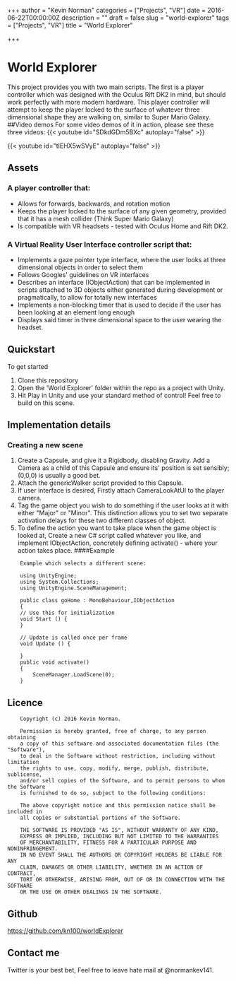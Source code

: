 +++
author = "Kevin Norman"
categories = ["Projects", "VR"]
date = 2016-06-22T00:00:00Z
description = ""
draft = false
slug = "world-explorer"
tags = ["Projects", "VR"]
title = "World Explorer"

+++

# World Explorer

This project provides you with two main scripts. The first is a player controller which was designed with the Oculus Rift DK2 in mind, but should work perfectly with more modern hardware. This player controller will attempt to keep the player locked to the surface of whatever three dimensional shape they are walking on, similar to Super Mario Galaxy. 
##Video demos
For some video demos of it in action, please see these three videos:
{{< youtube id="SDkdGDm5BXc" autoplay="false" >}}

{{< youtube id="tIEHX5wSVyE" autoplay="false" >}}

## Assets
### A player controller that:
 - Allows for forwards, backwards, and rotation motion
 - Keeps the player locked to the surface of any given geometry, provided that it has a mesh collider (Think Super Mario Galaxy)
 - Is compatible with VR headsets - tested with Oculus Home and Rift DK2.

### A Virtual Reality User Interface controller script that:
 - Implements a gaze pointer type interface, where the user looks at three dimensional objects in order to select them
 - Follows Googles' guidelines on VR interfaces
 - Describes an interface (IObjectAction) that can be implemented in scripts attached to 3D objects either generated during development or pragmatically, to allow for totally new interfaces
 - Implements a non-blocking timer that is used to decide if the user has been looking at an element long enough
 - Displays said timer in three dimensional space to the user wearing the headset.

## Quickstart
To get started

 1. Clone this repository 
 2. Open the 'World Explorer' folder within the repo as a project with Unity. 
 3. Hit Play in Unity and use your standard method of control! Feel free to build on this scene. 

## Implementation details
### Creating a new scene

 1. Create a Capsule, and give it a Rigidbody, disabling Gravity. Add a Camera as a child of this Capsule and ensure its' position is set sensibly; (0,0,0) is usually a good bet.
 2. Attach the genericWalker script provided to this Capsule.
 3. If user interface is desired, Firstly attach CameraLookAtUI to the player camera.
 4. Tag the game object you wish to do something if the user looks at it with either "Major" or "Minor". This distinction allows you to set two separate activation delays for these two different classes of object.
 5. To define the action you want to take place when the game object is looked at, Create a new C# script called whatever you like, and implement IObjectAction, concretely defining activate() - where your action takes place. 
####Example
```
    Example which selects a different scene:

    using UnityEngine;
    using System.Collections;
    using UnityEngine.SceneManagement;

    public class goHome : MonoBehaviour,IObjectAction
    {
	// Use this for initialization
	void Start () {
    }
	
	// Update is called once per frame
	void Update () {
        
    }
    public void activate()
    {
        SceneManager.LoadScene(0);
    }
```
## Licence
```
    Copyright (c) 2016 Kevin Norman.

    Permission is hereby granted, free of charge, to any person obtaining
    a copy of this software and associated documentation files (the "Software"),
    to deal in the Software without restriction, including without limitation
    the rights to use, copy, modify, merge, publish, distribute, sublicense,
    and/or sell copies of the Software, and to permit persons to whom the Software
    is furnished to do so, subject to the following conditions:

    The above copyright notice and this permission notice shall be included in
    all copies or substantial portions of the Software.

    THE SOFTWARE IS PROVIDED "AS IS", WITHOUT WARRANTY OF ANY KIND,
    EXPRESS OR IMPLIED, INCLUDING BUT NOT LIMITED TO THE WARRANTIES
    OF MERCHANTABILITY, FITNESS FOR A PARTICULAR PURPOSE AND NONINFRINGEMENT.
    IN NO EVENT SHALL THE AUTHORS OR COPYRIGHT HOLDERS BE LIABLE FOR ANY
    CLAIM, DAMAGES OR OTHER LIABILITY, WHETHER IN AN ACTION OF CONTRACT,
    TORT OR OTHERWISE, ARISING FROM, OUT OF OR IN CONNECTION WITH THE SOFTWARE
    OR THE USE OR OTHER DEALINGS IN THE SOFTWARE.
```
## Github
https://github.com/kn100/worldExplorer

## Contact me
Twitter is your best bet, Feel free to leave hate mail at @normankev141.
